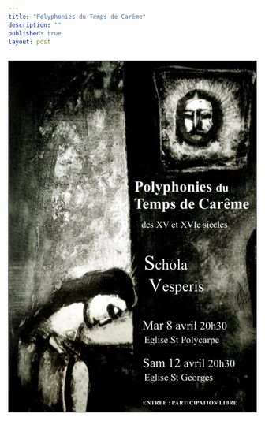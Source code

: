 ```yaml
---
title: "Polyphonies du Temps de Carême"
description: ""
published: true
layout: post
---
```



<img src="/images/2014-04-17-affiche-careme.jpg" alt="" class="popup-image">